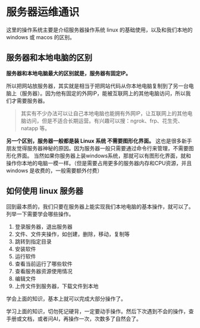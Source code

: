 # 服务器运维通识

这里的操作系统主要是介绍服务器操作系统 linux 的基础使用，以及和我们本地的 windows 或 macos 的区别。

## 服务器和本地电脑的区别

**服务器和本地电脑最大的区别就是，服务器有固定IP。**


所以把网站放服务器，其实就是相当于把网站代码从你本地电脑复制到了另一台电脑上（服务器）。因为他有固定的外网IP，能被互联网上的其他电脑访问，所以我们才需要服务器。

> 其实有不少办法可以让自己本地电脑也能拥有外网IP，让互联网上的其他电脑访问，但是不适合长期运营。有兴趣可以搜：ngrok、frp、花生壳、natapp 等。

**另一个区别，服务器一般都是装 Linux 系统 不需要图形化界面。** 这也是很多新手朋友觉得服务器神秘的原因。因为服务器一般只需要通过命令行来管理，不需要图形化界面。 当然如果你服务器上装windows系统，那就可以有图形化界面，就和操作你本地的电脑一模一样。（但是需要占用更多的服务器内存和CPU资源，并且 windows 是收费的，一般需要额外付费）


## 如何使用 linux 服务器

回到最本质的，我们只要在服务器上能实现我们本地电脑的基本操作，就可以了。列举一下需要学会哪些操作。

1. 登录服务器，退出服务器
2. 文件、文件夹操作，如创建，删除，移动，复制等
3. 跳转到指定目录
4. 安装软件
5. 运行软件
6. 查看当前运行了哪些软件
7. 查看服务器资源使用情况
8. 编辑文件
9. 上传文件到服务器，下载文件到本地

学会上面的知识，基本上就可以完成大部分操作了。

学习上面的知识，切勿死记硬背，一定要动手操作。然后下次遇到不会的操作，查手册或文档，或者问AI，再操作一次，次数多了自然会了。

